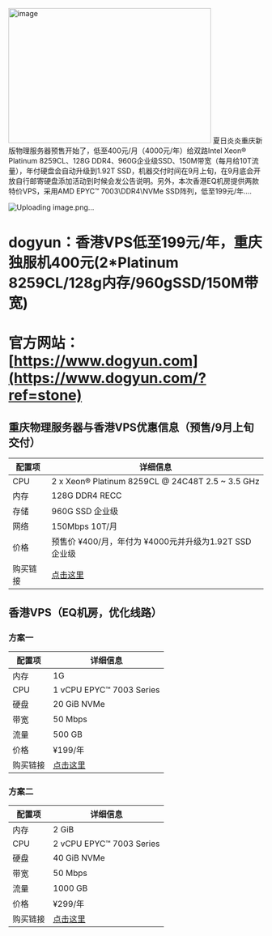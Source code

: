 <img width="400" height="267" alt="image" src="https://github.com/user-attachments/assets/8f184af1-8d42-4d8f-a7a1-70dc96f37315" /> 夏日炎炎重庆新版物理服务器预售开始了，低至400元/月（4000元/年）给双路Intel Xeon® Platinum 8259CL、128G DDR4、960G企业级SSD、150M带宽（每月给10T流量），年付硬盘会自动升级到1.92T SSD，机器交付时间在9月上旬，在9月底会开放自行邮寄硬盘添加活动到时候会发公告说明。另外，本次香港EQ机房提供两款特价VPS，采用AMD EPYC™ 7003\DDR4\NVMe SSD阵列，低至199元/年….

![Uploading image.png…]()



# dogyun：香港VPS低至199元/年，重庆独服机400元(2*Platinum 8259CL/128g内存/960gSSD/150M带宽)
 
# 官方网站：[https://www.dogyun.com](https://www.dogyun.com/?ref=stone)
 

## 重庆物理服务器与香港VPS优惠信息（预售/9月上旬交付）

| 配置项       | 详细信息                                                                 |
|--------------|--------------------------------------------------------------------------|
| CPU          | 2 x Xeon® Platinum 8259CL @ 24C48T 2.5 ~ 3.5 GHz                         |
| 内存         | 128G DDR4 RECC                                                          |
| 存储         | 960G SSD 企业级                                                         |
| 网络         | 150Mbps 10T/月                                                          |
| 价格         | 预售价 ¥400/月，年付为 ¥4000元并升级为1.92T SSD 企业级                  |
| 购买链接     | [点击这里](https://ds.dogyun.com/server/preorder?ref=stone)                        |


## 香港VPS（EQ机房，优化线路）<br>

### 方案一

| 配置项       | 详细信息                                                                 |
|--------------|--------------------------------------------------------------------------|
| 内存         | 1G                                                                       |
| CPU          | 1 vCPU EPYC™ 7003 Series                                                |
| 硬盘         | 20 GiB NVMe                                                             |
| 带宽         | 50 Mbps                                                                 |
| 流量         | 500 GB                                                                  |
| 价格         | ¥199/年                                                                 |
| 购买链接     | [点击这里](https://vm.dogyun.com/server/create/144?ref=stone)                           |


### 方案二

| 配置项       | 详细信息                                                                 |
|--------------|--------------------------------------------------------------------------|
| 内存         | 2 GiB                                                                   |
| CPU          | 2 vCPU EPYC™ 7003 Series                                                |
| 硬盘         | 40 GiB NVMe                                                             |
| 带宽         | 50 Mbps                                                                 |
| 流量         | 1000 GB                                                                 |
| 价格         | ¥299/年                                                                 |
| 购买链接     | [点击这里](https://vm.dogyun.com/server/create/145?ref=stone)                     |


